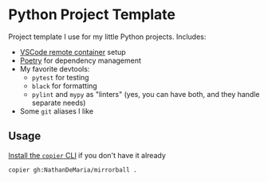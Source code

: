 # Python Project Template

Project template I use for my little Python projects. Includes:

- [VSCode remote container](https://code.visualstudio.com/docs/remote/containers) setup
- [Poetry](https://python-poetry.org/) for dependency management
- My favorite devtools:
  - `pytest` for testing
  - `black` for formatting
  - `pylint` and `mypy` as "linters" (yes, you can have both, and they handle separate needs)
- Some `git` aliases I like

## Usage

[Install the `copier` CLI](https://github.com/copier-org/copier/tree/93d95a6a7bda7ac3bc201356e63e7cfacd810dad#installation) if you don't have it already

```
copier gh:NathanDeMaria/mirrorball .
```
